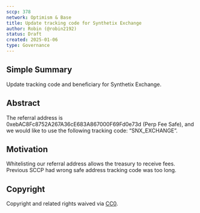 ```yaml
---
sccp: 378
network: Optimism & Base
title: Update tracking code for Synthetix Exchange
author: Robin (@robin2192)
status: Draft
created: 2025-01-06
type: Governance
---
```


## Simple Summary

Update tracking code and beneficiary for Synthetix Exchange.

## Abstract

The referral address is 0xebAC8Fc8752A267A36cE683A867000F69Fd0e73d (Perp Fee Safe), and we would like to use the following tracking code: “SNX_EXCHANGE”.

## Motivation

Whitelisting our referral address allows the treasury to receive fees. Previous SCCP had wrong safe address tracking code was too long.

## Copyright

Copyright and related rights waived via [CC0](https://creativecommons.org/publicdomain/zero/1.0/).
